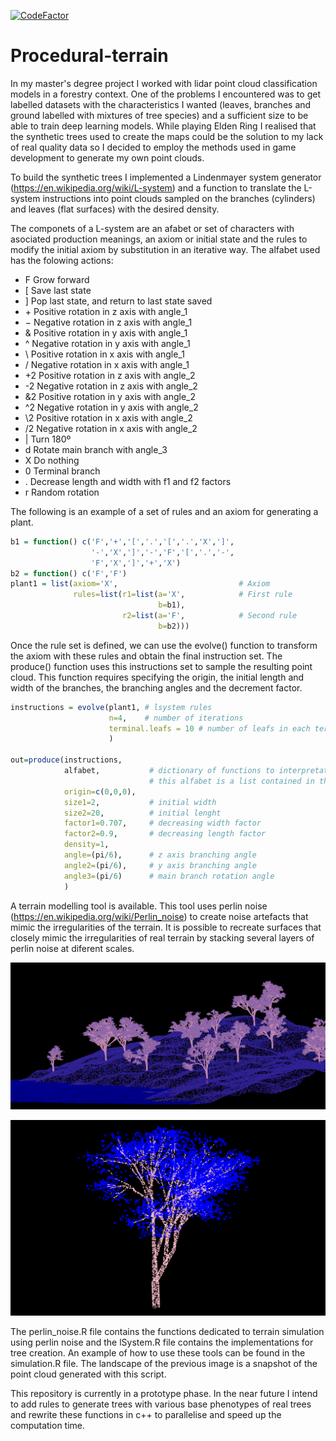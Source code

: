 
[![CodeFactor](https://www.codefactor.io/repository/github/martinnff/procedural-terrain/badge)](https://www.codefactor.io/repository/github/martinnff/procedural-terrain)

# Procedural-terrain

In my master's degree project I worked with lidar point cloud classification models in a forestry context. One of the problems I encountered was to get labelled datasets with the characteristics I wanted (leaves, branches and ground labelled with mixtures of tree species) and a sufficient size to be able to train deep learning models. While playing Elden Ring I realised that the synthetic trees used to create the maps could be the solution to my lack of real quality data so I decided to employ the methods used in game development to generate my own point clouds.

To build the synthetic trees I implemented a Lindenmayer system generator (https://en.wikipedia.org/wiki/L-system) and a function to translate the L-system instructions into point clouds sampled on the branches (cylinders) and leaves (flat surfaces) with the desired density.

The componets of a L-system are an afabet or set of characters with asociated production meanings, an axiom or initial state and the rules to modify the initial axiom by substitution in an iterative way. The alfabet used has the folowing actions:

- F Grow forward
- [ Save last state
- ] Pop last state, and return to last state saved
- $+$ Positive rotation in z axis with angle_1
- $-$ Negative rotation in z axis with angle_1
- & Positive rotation in y axis with angle_1
- ^ Negative rotation in y axis with angle_1
- \\ Positive rotation in x axis with angle_1
- / Negative rotation in x axis with angle_1
- +2 Positive rotation in z axis with angle_2
- -2 Negative rotation in z axis with angle_2
- &2 Positive rotation in y axis with angle_2
- ^2 Negative rotation in y axis with angle_2
- \\2 Positive rotation in x axis with angle_2 
- /2 Negative rotation in x axis with angle_2
- | Turn 180º
- d Rotate main branch with angle_3
- X Do nothing
- 0 Terminal branch
- . Decrease length and width with f1 and f2 factors
- r Random rotation

The following is an example of a set of rules and an axiom for generating a plant.

```R
b1 = function() c('F','+','[','.','[','.','X',']', 
                  '-','X',']','-','F','[','.','-',
                  'F','X',']','+','X')
b2 = function() c('F','F')                         
plant1 = list(axiom='X',                           # Axiom
              rules=list(r1=list(a='X',            # First rule
                                 b=b1),
                         r2=list(a='F',            # Second rule
                                 b=b2)))
```

Once the rule set is defined, we can use the evolve() function to transform the axiom with these rules and obtain the final instruction set. The produce() function uses this instructions set to sample the resulting point cloud. This function requires specifying the origin, the initial length and width of the branches, the branching angles and the decrement factor.

```R
instructions = evolve(plant1, # lsystem rules
                      n=4,    # number of iterations
                      terminal.leafs = 10 # number of leafs in each terminal branch
                      )
                      
out=produce(instructions,
            alfabet,           # dictionary of functions to interpretate the instructions
                               # this alfabet is a list contained in the lSystem.R file
            origin=c(0,0,0),
            size1=2,           # initial width 
            size2=20,          # initial lenght
            factor1=0.707,     # decreasing width factor
            factor2=0.9,       # decreasing length factor
            density=1,
            angle=(pi/6),      # z axis branching angle
            angle2=(pi/6),     # y axis branching angle
            angle3=(pi/6)      # main branch rotation angle
            )                       
```


A terrain modelling tool is available. This tool uses perlin noise (https://en.wikipedia.org/wiki/Perlin_noise) to create noise artefacts that mimic the irregularities of the terrain. It is possible to recreate surfaces that closely mimic the irregularities of real terrain by stacking several layers of perlin noise at diferent scales.


![Alt text](https://github.com/martinnff/Procedural-terrain/blob/main/image1.png "procedural landscape")

![Alt text](https://github.com/martinnff/Procedural-terrain/blob/main/image2.png "tree detail")

The perlin_noise.R file contains the functions dedicated to terrain simulation using perlin noise and the lSystem.R file contains the implementations for tree creation. An example of how to use these tools can be found in the simulation.R file. The landscape of the previous image is a snapshot of the point cloud generated with this script.

This repository is currently in a prototype phase. In the near future I intend to add rules to generate trees with various base phenotypes of real trees and rewrite these functions in c++ to parallelise and speed up the computation time.

